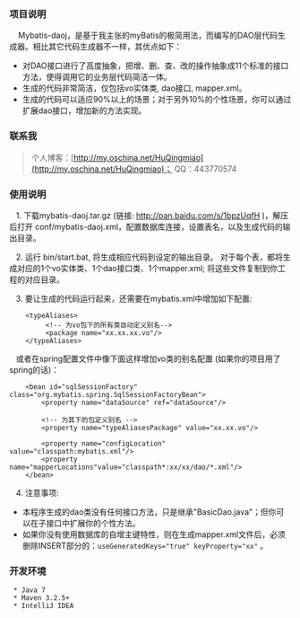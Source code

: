 ﻿### 项目说明
&nbsp;&nbsp;&nbsp;&nbsp;Mybatis-daoj，是基于我主张的myBatis的极简用法，而编写的DAO层代码生成器。相比其它代码生成器不一样，其优点如下：

 - 对DAO接口进行了高度抽象，把增、删、查、改的操作抽象成11个标准的接口方法，使得调用它的业务层代码简洁一体。
 - 生成的代码非常简洁，仅包括vo实体类, dao接口, mapper.xml。
 - 生成的代码可以适应90%以上的场景；对于另外10%的个性场景，你可以通过扩展dao接口，增加新的方法实现。
 
### 联系我
> 个人博客：[http://my.oschina.net/HuQingmiao](http://my.oschina.net/HuQingmiao)；
> QQ：443770574

### 使用说明
&nbsp;&nbsp;&nbsp;1. 下载mybatis-daoj.tar.gz (链接: http://pan.baidu.com/s/1bpzUqfH )，解压后打开 conf/mybatis-daoj.xml，配置数据库连接，设置表名，以及生成代码的输出目录。

&nbsp;&nbsp;&nbsp;2. 运行 bin/start.bat, 将生成相应代码到设定的输出目录。 对于每个表，都将生成对应的1个vo实体类、1个dao接口类、1个mapper.xml; 将这些文件复制到你工程的对应目录。

&nbsp;&nbsp;&nbsp;3. 要让生成的代码运行起来，还需要在mybatis.xml中增加如下配置:
``` 
    <typeAliases>
         <!-- 为vo包下的所有类自动定义别名-->
         <package name="xx.xx.xx.vo"/>
    </typeAliases>
``` 
&nbsp;&nbsp;&nbsp;或者在spring配置文件中像下面这样增加vo类的别名配置 (如果你的项目用了spring的话)：

```
    <bean id="sqlSessionFactory" class="org.mybatis.spring.SqlSessionFactoryBean">
        <property name="dataSource" ref="dataSource"/>

        <!-- 为其下的包定义别名 -->
        <property name="typeAliasesPackage" value="xx.xx.vo"/>

        <property name="configLocation" value="classpath:mybatis.xml"/>
        <property name="mapperLocations"value="classpath*:xx/xx/dao/*.xml"/>
    </bean>
```

&nbsp;&nbsp;&nbsp;4. 注意事项:
* 本程序生成的dao类没有任何接口方法，只是继承"BasicDao.java"；但你可以在子接口中扩展你的个性方法。
* 如果你没有使用数据库的自增主键特性，则在生成mapper.xml文件后，必须删除INSERT部分的：`useGeneratedKeys="true" keyProperty="xx"` 。
    


### 开发环境
     * Java 7
     * Maven 3.2.5+
     * IntelliJ IDEA
